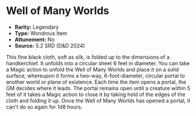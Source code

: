 # Well of Many Worlds

- **Rarity:** Legendary
- **Type:** Wondrous Item
- **Attunement:** No
- **Source:** 5.2 SRD (D&D 2024)

This fine black cloth, soft as silk, is folded up to the dimensions of a handkerchief. It unfolds into a circular sheet 6 feet in diameter. You can take a Magic action to unfold the Well of Many Worlds and place it on a solid surface, whereupon it forms a two-way, 6-foot-diameter, circular portal to another world or plane of existence. Each time the item opens a portal, the GM decides where it leads. The portal remains open until a creature within 5 feet of it takes a Magic action to close it by taking hold of the edges of the cloth and folding it up. Once the Well of Many Worlds has opened a portal, it can't do so again for 1d8 hours.
